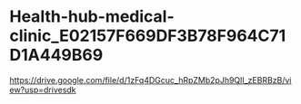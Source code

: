 # Health-hub-medical-clinic_E02157F669DF3B78F964C71D1A449B69
https://drive.google.com/file/d/1zFq4DGcuc_hRpZMb2pJh9QlI_zEBRBzB/view?usp=drivesdk
